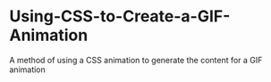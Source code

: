 # Using-CSS-to-Create-a-GIF-Animation
A method of using a CSS animation to generate the content for a GIF animation
